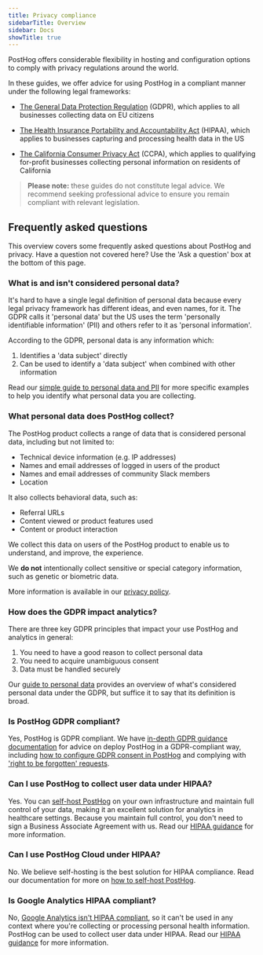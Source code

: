 ```yaml
---
title: Privacy compliance
sidebarTitle: Overview
sidebar: Docs
showTitle: true
---
```


PostHog offers considerable flexibility in hosting and configuration options to comply with privacy regulations around the world.

In these guides, we offer advice for using PostHog in a compliant manner under the following legal frameworks:

- [The General Data Protection Regulation](/docs/privacy/gdpr-compliance/) (GDPR), which applies to all businesses collecting data on EU citizens

- [The Health Insurance Portability and Accountability Act](/docs/privacy/hipaa-compliance/) (HIPAA), which applies to businesses capturing and processing health data in the US

- [The California Consumer Privacy Act](/docs/privacy/ccpa-compliance/) (CCPA), which applies to qualifying for-profit businesses collecting personal information on residents of California

> **Please note:** these guides do not constitute legal advice. We recommend seeking professional advice to ensure you remain compliant with relevant legislation.

## Frequently asked questions

This overview covers some frequently asked questions about PostHog and privacy. Have a question not covered here? Use the 'Ask a question' box at the bottom of this page.

### What is and isn't considered personal data?

It's hard to have a single legal definition of personal data because every legal privacy framework has different ideas, and even names, for it. The GDPR calls it 'personal data' but the US uses the term 'personally identifiable information' (PII) and others refer to it as 'personal information'.

According to the GDPR, personal data is any information which: 

1. Identifies a 'data subject' directly
2. Can be used to identify a 'data subject' when combined with other information

Read our [simple guide to personal data and PII](/blog/what-is-personal-data-pii) for more specific examples to help you identify what personal data you are collecting.

### What personal data does PostHog collect?

The PostHog product collects a range of data that is considered personal data, including but not limited to:

- Technical device information (e.g. IP addresses)
- Names and email addresses of logged in users of the product
- Names and email addresses of community Slack members
- Location

It also collects behavioral data, such as:

- Referral URLs
- Content viewed or product features used
- Content or product interaction

We collect this data on users of the PostHog product to enable us to understand, and improve, the experience.

We **do not** intentionally collect sensitive or special category information, such as genetic or biometric data. 

More information is available in our [privacy policy](/privacy).

### How does the GDPR impact analytics?

There are three key GDPR principles that impact your use PostHog and analytics in general:

1. You need to have a good reason to collect personal data
2. You need to acquire unambiguous consent
3. Data must be handled securely

Our [guide to personal data](/blog/what-is-personal-data-pii) provides an overview of what's considered personal data under the GDPR, but suffice it to say that its definition is broad.

### Is PostHog GDPR compliant?

Yes, PostHog is GDPR compliant. We have [in-depth GDPR guidance documentation](/docs/privacy/gdpr-compliance) for advice on deploy PostHog in a GDPR-compliant way, including [how to configure GDPR consent in PostHog](/docs/privacy/gdpr-compliance#step-4-configure-consent) and complying with ['right to be forgotten' requests](/docs/privacy/gdpr-compliance#complying-with-right-to-be-forgotten-requests).

### Can I use PostHog to collect user data under HIPAA?

Yes. You can [self-host PostHog](/docs/self-host) on your own infrastructure and maintain full control of your data, making it an excellent solution for analytics in healthcare settings. Because you maintain full control, you don't need to sign a Business Associate Agreement with us. Read our [HIPAA guidance](/docs/privacy/hipaa-compliance) for more information.

### Can I use PostHog Cloud under HIPAA?

No. We believe self-hosting is the best solution for HIPAA compliance. Read our documentation for more on [how to self-host PostHog](https://posthog.com/docs/self-host).

### Is Google Analytics HIPAA compliant?

No, [Google Analytics isn't HIPAA compliant](/blog/is-google-analytics-hipaa-compliant), so it can't be used in any context where you're collecting or processing personal health information. PostHog can be used to collect user data under HIPAA. Read our [HIPAA guidance](/docs/privacy/hipaa-compliance) for more information.